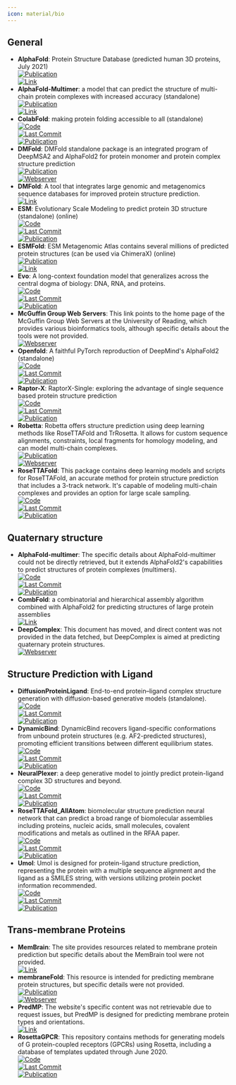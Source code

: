 ```yaml
---
icon: material/bio
---
```



## **General**
- **AlphaFold**: Protein Structure Database (predicted human 3D proteins, July 2021)  
	[![Publication](https://img.shields.io/badge/Publication-Citations:22495-blue?style=for-the-badge&logo=bookstack)](https://doi.org/10.1038/s41586-021-03819-2)  
	[![Link](https://img.shields.io/badge/Link-online-brightgreen?style=for-the-badge&logo=cachet&logoColor=65FF8F)](https://alphafold.ebi.ac.uk/)  
- **AlphaFold-Multimer**: a model that can predict the structure of multi-chain protein complexes with increased accuracy (standalone)  
	[![Publication](https://img.shields.io/badge/Publication-Citations:0-blue?style=for-the-badge&logo=bookstack)](https://doi.org/10.1101/2021.10.04.463034)  
	[![Link](https://img.shields.io/badge/Link-online-brightgreen?style=for-the-badge&logo=cachet&logoColor=65FF8F)](https://colab.research.google.com/github/deepmind/alphafold/blob/main/notebooks/AlphaFold.ipynb)  
- **ColabFold**: making protein folding accessible to all (standalone)  
	[![Code](https://img.shields.io/github/stars/sokrypton/ColabFold?style=for-the-badge&logo=github)](https://github.com/sokrypton/ColabFold)  
	[![Last Commit](https://img.shields.io/github/last-commit/sokrypton/ColabFold?style=for-the-badge&logo=github)](https://github.com/sokrypton/ColabFold)  
	[![Publication](https://img.shields.io/badge/Publication-Citations:4503-blue?style=for-the-badge&logo=bookstack)](https://doi.org/10.1038/s41592-022-01488-1)  
- **DMFold**: DMFold standalone package is an integrated program of DeepMSA2 and AlphaFold2 for protein monomer and protein complex structure prediction  
	[![Publication](https://img.shields.io/badge/Publication-Citations:N/A-blue?style=for-the-badge&logo=bookstack)](https://www.nature.com/articles/s41592-023-02130-4)  
	[![Webserver](https://img.shields.io/badge/Webserver-online-brightgreen?style=for-the-badge&logo=cachet&logoColor=65FF8F)](https://zhanggroup.org/DMFold/download/)  
- **DMFold**: A tool that integrates large genomic and metagenomics sequence databases for improved protein structure prediction.  
	[![Link](https://img.shields.io/badge/Link-online-brightgreen?style=for-the-badge&logo=cachet&logoColor=65FF8F)](https://zhanggroup.org/DMFold/download/)  
- **ESM**: Evolutionary Scale Modeling to predict protein 3D structure (standalone) (online)  
	[![Code](https://img.shields.io/github/stars/facebookresearch/esm?style=for-the-badge&logo=github)](https://github.com/facebookresearch/esm)  
	[![Last Commit](https://img.shields.io/github/last-commit/facebookresearch/esm?style=for-the-badge&logo=github)](https://github.com/facebookresearch/esm)  
	[![Publication](https://img.shields.io/badge/Publication-Citations:0-blue?style=for-the-badge&logo=bookstack)](https://doi.org/10.1101/2021.02.12.430858v1)  
- **ESMFold**: ESM Metagenomic Atlas contains several millions of predicted protein structures (can be used via ChimeraX) (online)  
	[![Publication](https://img.shields.io/badge/Publication-Citations:1141-blue?style=for-the-badge&logo=bookstack)](https://doi.org/10.1126/science.ade2574)  
	[![Link](https://img.shields.io/badge/Link-offline-red?style=for-the-badge&logo=xamarin&logoColor=red)](https://esmatlas.com/about)  
- **Evo**: A long-context foundation model that generalizes across the central dogma of biology: DNA, RNA, and proteins.  
	[![Code](https://img.shields.io/github/stars/evo-design/evo?style=for-the-badge&logo=github)](https://github.com/evo-design/evo)  
	[![Last Commit](https://img.shields.io/github/last-commit/evo-design/evo?style=for-the-badge&logo=github)](https://github.com/evo-design/evo)  
	[![Publication](https://img.shields.io/badge/Publication-Citations:0-blue?style=for-the-badge&logo=bookstack)](https://doi.org/10.1101/2024.02.27.582234v1)  
- **McGuffin Group Web Servers**: This link points to the home page of the McGuffin Group Web Servers at the University of Reading, which provides various bioinformatics tools, although specific details about the tools were not provided.  
	[![Webserver](https://img.shields.io/badge/Webserver-online-brightgreen?style=for-the-badge&logo=cachet&logoColor=65FF8F)](https://www.reading.ac.uk/bioinf/index.html)  
- **Openfold**: A faithful PyTorch reproduction of DeepMind's AlphaFold2 (standalone)  
	[![Code](https://img.shields.io/github/stars/aqlaboratory/openfold?style=for-the-badge&logo=github)](https://github.com/aqlaboratory/openfold)  
	[![Last Commit](https://img.shields.io/github/last-commit/aqlaboratory/openfold?style=for-the-badge&logo=github)](https://github.com/aqlaboratory/openfold)  
	[![Publication](https://img.shields.io/badge/Publication-Citations:91-blue?style=for-the-badge&logo=bookstack)](https://doi.org/10.1101/2022.11.20.517210)  
- **Raptor-X**: RaptorX-Single: exploring the advantage of single sequence based protein structure prediction  
	[![Code](https://img.shields.io/github/stars/AndersJing/RaptorX-Single?style=for-the-badge&logo=github)](https://github.com/AndersJing/RaptorX-Single)  
	[![Last Commit](https://img.shields.io/github/last-commit/AndersJing/RaptorX-Single?style=for-the-badge&logo=github)](https://github.com/AndersJing/RaptorX-Single)  
	[![Publication](https://img.shields.io/badge/Publication-Citations:0-blue?style=for-the-badge&logo=bookstack)](https://doi.org/10.5281/zenodo.7351378)  
- **Robetta**: Robetta offers structure prediction using deep learning methods like RoseTTAFold and TrRosetta. It allows for custom sequence alignments, constraints, local fragments for homology modeling, and can model multi-chain complexes.  
	[![Publication](https://img.shields.io/badge/Publication-Citations:1621-blue?style=for-the-badge&logo=bookstack)](https://doi.org/10.1093%2Fnar%2Fgkh468)  
	[![Webserver](https://img.shields.io/badge/Webserver-online-brightgreen?style=for-the-badge&logo=cachet&logoColor=65FF8F)](https://robetta.bakerlab.org/)  
- **RoseTTAFold**: This package contains deep learning models and scripts for RoseTTAFold, an accurate method for protein structure prediction that includes a 3-track network. It's capable of modeling multi-chain complexes and provides an option for large scale sampling.  
	[![Code](https://img.shields.io/github/stars/RosettaCommons/RoseTTAFold?style=for-the-badge&logo=github)](https://github.com/RosettaCommons/RoseTTAFold)  
	[![Last Commit](https://img.shields.io/github/last-commit/RosettaCommons/RoseTTAFold?style=for-the-badge&logo=github)](https://github.com/RosettaCommons/RoseTTAFold)  
	[![Publication](https://img.shields.io/badge/Publication-Citations:3308-blue?style=for-the-badge&logo=bookstack)](https://doi.org/10.1126/science.abj8754)  

## **Quaternary structure**
- **AlphaFold-multimer**: The specific details about AlphaFold-multimer could not be directly retrieved, but it extends AlphaFold2's capabilities to predict structures of protein complexes (multimers).  
	[![Code](https://img.shields.io/github/stars/google-deepmind/alphafold?style=for-the-badge&logo=github)](https://github.com/google-deepmind/alphafold)  
	[![Last Commit](https://img.shields.io/github/last-commit/google-deepmind/alphafold?style=for-the-badge&logo=github)](https://github.com/google-deepmind/alphafold)  
	[![Publication](https://img.shields.io/badge/Publication-Citations:22495-blue?style=for-the-badge&logo=bookstack)](https://doi.org/10.1038/s41586-021-03819-2)  
- **CombFold**: a combinatorial and hierarchical assembly algorithm combined with AlphaFold2 for predicting structures of large protein assemblies  
	[![Link](https://img.shields.io/badge/Link-online-brightgreen?style=for-the-badge&logo=cachet&logoColor=65FF8F)](https://lnkd.in/gRVdfaZV)  
- **DeepComplex**: This document has moved, and direct content was not provided in the data fetched, but DeepComplex is aimed at predicting quaternary protein structures.  
	[![Webserver](https://img.shields.io/badge/Webserver-online-brightgreen?style=for-the-badge&logo=cachet&logoColor=65FF8F)](http://tulip.rnet.missouri.edu/deepcomplex/web_index.html)  

## **Structure Prediction with Ligand**
- **DiffusionProteinLigand**: End-to-end protein–ligand complex structure generation with diffusion-based generative models (standalone).  
	[![Code](https://img.shields.io/github/stars/shuyana/DiffusionProteinLigand?style=for-the-badge&logo=github)](https://github.com/shuyana/DiffusionProteinLigand)  
	[![Last Commit](https://img.shields.io/github/last-commit/shuyana/DiffusionProteinLigand?style=for-the-badge&logo=github)](https://github.com/shuyana/DiffusionProteinLigand)  
	[![Publication](https://img.shields.io/badge/Publication-Citations:12-blue?style=for-the-badge&logo=bookstack)](https://doi.org/10.1186/s12859-023-05354-5)  
- **DynamicBind**: DynamicBind recovers ligand-specific conformations from unbound protein structures (e.g. AF2-predicted structures), promoting efficient transitions between different equilibrium states.  
	[![Code](https://img.shields.io/github/stars/luwei0917/DynamicBind?style=for-the-badge&logo=github)](https://github.com/luwei0917/DynamicBind)  
	[![Last Commit](https://img.shields.io/github/last-commit/luwei0917/DynamicBind?style=for-the-badge&logo=github)](https://github.com/luwei0917/DynamicBind)  
	[![Publication](https://img.shields.io/badge/Publication-Citations:15-blue?style=for-the-badge&logo=bookstack)](https://doi.org/10.1038/s41467-024-45461-2)  
- **NeuralPlexer**: a deep generative model to jointly predict protein-ligand complex 3D structures and beyond.  
	[![Code](https://img.shields.io/github/stars/zrqiao/NeuralPLexer?style=for-the-badge&logo=github)](https://github.com/zrqiao/NeuralPLexer)  
	[![Last Commit](https://img.shields.io/github/last-commit/zrqiao/NeuralPLexer?style=for-the-badge&logo=github)](https://github.com/zrqiao/NeuralPLexer)  
	[![Publication](https://img.shields.io/badge/Publication-Citations:17-blue?style=for-the-badge&logo=bookstack)](https://doi.org/10.1038/s42256-024-00792-z)  
- **RoseTTAFold_AllAtom**: biomolecular structure prediction neural network that can predict a broad range of biomolecular assemblies including proteins, nucleic acids, small molecules, covalent modifications and metals as outlined in the RFAA paper.  
	[![Code](https://img.shields.io/github/stars/AaronFeller/RoseTTAFold-All-Atom?style=for-the-badge&logo=github)](https://github.com/AaronFeller/RoseTTAFold-All-Atom/blob/main/README.md)  
	[![Last Commit](https://img.shields.io/github/last-commit/AaronFeller/RoseTTAFold-All-Atom?style=for-the-badge&logo=github)](https://github.com/AaronFeller/RoseTTAFold-All-Atom/blob/main/README.md)  
	[![Publication](https://img.shields.io/badge/Publication-Citations:87-blue?style=for-the-badge&logo=bookstack)](https://doi.org/10.1126/science.adl2528)  
- **Umol**: Umol is designed for protein-ligand structure prediction, representing the protein with a multiple sequence alignment and the ligand as a SMILES string, with versions utilizing protein pocket information recommended.  
	[![Code](https://img.shields.io/github/stars/patrickbryant1/Umol?style=for-the-badge&logo=github)](https://github.com/patrickbryant1/Umol)  
	[![Last Commit](https://img.shields.io/github/last-commit/patrickbryant1/Umol?style=for-the-badge&logo=github)](https://github.com/patrickbryant1/Umol)  
	[![Publication](https://img.shields.io/badge/Publication-Citations:5-blue?style=for-the-badge&logo=bookstack)](https://doi.org/10.1038/s41467-024-48837-6)  

## **Trans-membrane Proteins**
- **MemBrain**: The site provides resources related to membrane protein prediction but specific details about the MemBrain tool were not provided.  
	[![Link](https://img.shields.io/badge/Link-online-brightgreen?style=for-the-badge&logo=cachet&logoColor=65FF8F)](http://www.csbio.sjtu.edu.cn/bioinf/MemBrain/)  
- **membraneFold**: This resource is intended for predicting membrane protein structures, but specific details were not provided.  
	[![Publication](https://img.shields.io/badge/Publication-Citations:12-blue?style=for-the-badge&logo=bookstack)](https://doi.org/10.1101/2022.12.06.518085)  
	[![Webserver](https://img.shields.io/badge/Webserver-online-brightgreen?style=for-the-badge&logo=cachet&logoColor=65FF8F)](https://ku.biolib.com/MembraneFold/)  
- **PredMP**: The website's specific content was not retrievable due to request issues, but PredMP is designed for predicting membrane protein types and orientations.  
	[![Link](https://img.shields.io/badge/Link-offline-red?style=for-the-badge&logo=xamarin&logoColor=red)](http://www.predmp.com/)  
- **RosettaGPCR**: This repository contains methods for generating models of G protein-coupled receptors (GPCRs) using Rosetta, including a database of templates updated through June 2020.  
	[![Code](https://img.shields.io/github/stars/benderb1/rosettagpcr?style=for-the-badge&logo=github)](https://github.com/benderb1/rosettagpcr)  
	[![Last Commit](https://img.shields.io/github/last-commit/benderb1/rosettagpcr?style=for-the-badge&logo=github)](https://github.com/benderb1/rosettagpcr)  
	[![Publication](https://img.shields.io/badge/Publication-Citations:0-blue?style=for-the-badge&logo=bookstack)](https://doi.org/10.1101/2019.12.13.875237v1)  
